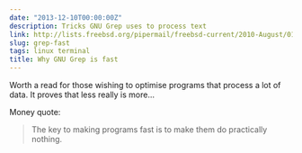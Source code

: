 ```yaml
---
date: "2013-12-10T00:00:00Z"
description: Tricks GNU Grep uses to process text
link: http://lists.freebsd.org/pipermail/freebsd-current/2010-August/019310.html
slug: grep-fast
tags: linux terminal
title: Why GNU Grep is fast
---
```


Worth a read for those wishing to optimise programs that process a lot of data. It proves that less really is more...

Money quote:

> The key to making programs fast is to make them do practically nothing.
